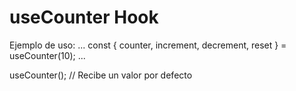# useCounter Hook

Ejemplo de uso:
...
const { counter, increment, decrement, reset } = useCounter(10);
...

useCounter(); // Recibe un valor por defecto

